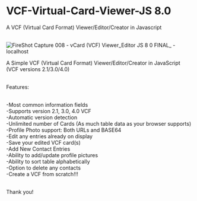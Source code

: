 # VCF-Virtual-Card-Viewer-JS 8.0 
A VCF (Virtual Card Format) Viewer/Editor/Creator in Javascript<br><br>

![FireShot Capture 008 - vCard (VCF) Viewer_Editor JS 8 0 FINAL_ - localhost](https://user-images.githubusercontent.com/16135535/213346298-beae178e-beb0-4682-b80c-298f95acd7ff.png)

A Simple VCF (Virtual Card Format) Viewer/Editor/Creator in JavaScript (VCF versions 2.1/3.0/4.0)<br><br>

Features:<br><br>

-Most common information fields<br>
-Supports version 2.1, 3.0, 4.0 VCF<br>
-Automatic version detection<br>
-Unlimited number of Cards (As much table data as your browser supports)<br>
-Profile Photo support: Both URLs and BASE64<br>
-Edit any entries already on display<br>
-Save your edited VCF card(s)<br>
-Add New Contact Entries<br>
-Ability to add/update profile pictures<br>
-Ability to sort table alphabetically<br>
-Option to delete any contacts<br>
-Create a VCF from scratch!!!<br><br>

Thank you!<br><br>




